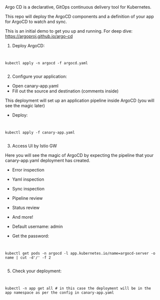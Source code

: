 Argo CD is a declarative, GitOps continuous delivery tool for Kubernetes.

This repo will deploy the ArgoCD components and a definition of your app for ArgoCD to watch and sync.

This is an initial demo to get you up and running. 
For deep dive: https://argoproj.github.io/argo-cd

1. Deploy ArgoCD: 

<pre><code>

kubectl apply -n argocd -f argocd.yaml

</code></pre>

2. Configure your application:

- Open canary-app.yaml
- Fill out the source and destination (comments inside)

This deployment will set up an application pipeline inside ArgoCD (you will see the magic later)

- Deploy: 

<pre><code>

kubectl apply -f canary-app.yaml

</code></pre>

3. Access UI by Istio GW

Here you will see the magic of ArgoCD by expecting the pipeline that your canary-app.yaml deployment has 
created. 

- Error inspection
- Yaml inspection
- Sync inspection
- Pipeline review
- Status review
- And more!

- Default username: admin
- Get the password: 

<pre><code>

kubectl get pods -n argocd -l app.kubernetes.io/name=argocd-server -o name | cut -d'/' -f 2

</code></pre>

5. Check your deployment: 

<pre><code>

kubectl -n app get all # in this case the deployment will be in the app namespace as per the config in canary-app.yaml

</code></pre>